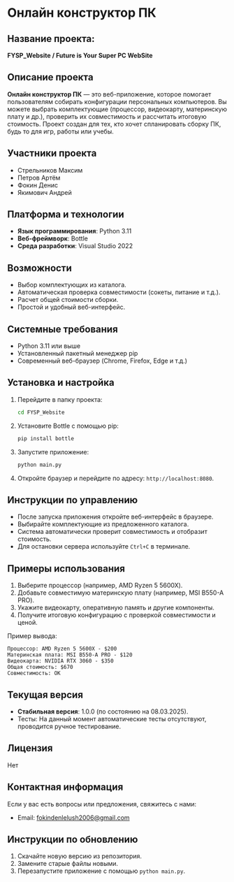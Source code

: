 # Онлайн конструктор ПК

## Название проекта:
**FYSP_Website / Future is Your Super PC WebSite**

## Описание проекта
**Онлайн конструктор ПК** — это веб-приложение, которое помогает пользователям собирать конфигурации персональных компьютеров. Вы можете выбрать комплектующие (процессор, видеокарту, материнскую плату и др.), проверить их совместимость и рассчитать итоговую стоимость. Проект создан для тех, кто хочет спланировать сборку ПК, будь то для игр, работы или учебы.

## Участники проекта
- Стрельников Максим
- Петров Артём
- Фокин Денис
- Якимович Андрей

## Платформа и технологии
- **Язык программирования**: Python 3.11
- **Веб-фреймворк**: Bottle
- **Среда разработки**: Visual Studio 2022

## Возможности
- Выбор комплектующих из каталога.
- Автоматическая проверка совместимости (сокеты, питание и т.д.).
- Расчет общей стоимости сборки.
- Простой и удобный веб-интерфейс.

## Системные требования
- Python 3.11 или выше
- Установленный пакетный менеджер pip
- Современный веб-браузер (Chrome, Firefox, Edge и т.д.)

## Установка и настройка
1. Перейдите в папку проекта:
   ```bash
   cd FYSP_Website
   ```
2. Установите Bottle с помощью pip:
   ```bash
   pip install bottle
   ```
3. Запустите приложение:
   ```bash
   python main.py
   ```
4. Откройте браузер и перейдите по адресу: `http://localhost:8080`.

## Инструкции по управлению
- После запуска приложения откройте веб-интерфейс в браузере.
- Выбирайте комплектующие из предложенного каталога.
- Система автоматически проверит совместимость и отобразит стоимость.
- Для остановки сервера используйте `Ctrl+C` в терминале.

## Примеры использования
1. Выберите процессор (например, AMD Ryzen 5 5600X).
2. Добавьте совместимую материнскую плату (например, MSI B550-A PRO).
3. Укажите видеокарту, оперативную память и другие компоненты.
4. Получите итоговую конфигурацию с проверкой совместимости и ценой.

Пример вывода:
```
Процессор: AMD Ryzen 5 5600X - $200
Материнская плата: MSI B550-A PRO - $120
Видеокарта: NVIDIA RTX 3060 - $350
Общая стоимость: $670
Совместимость: OK
```

## Текущая версия
- **Стабильная версия**: 1.0.0 (по состоянию на 08.03.2025).
- Тесты: На данный момент автоматические тесты отсутствуют, проводится ручное тестирование.

## Лицензия
Нет

## Контактная информация
Если у вас есть вопросы или предложения, свяжитесь с нами:
- Email: fokindenlelush2006@gmail.com

## Инструкции по обновлению
1. Скачайте новую версию из репозитория.
2. Замените старые файлы новыми.
3. Перезапустите приложение с помощью `python main.py`.
